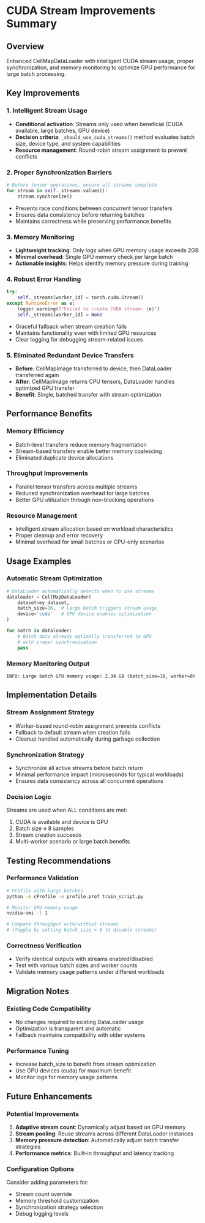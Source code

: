 # CUDA Stream Improvements Summary

## Overview
Enhanced CellMapDataLoader with intelligent CUDA stream usage, proper synchronization, and memory monitoring to optimize GPU performance for large batch processing.

## Key Improvements

### 1. Intelligent Stream Usage
- **Conditional activation**: Streams only used when beneficial (CUDA available, large batches, GPU device)
- **Decision criteria**: `_should_use_cuda_streams()` method evaluates batch size, device type, and system capabilities
- **Resource management**: Round-robin stream assignment to prevent conflicts

### 2. Proper Synchronization Barriers
```python
# Before tensor operations, ensure all streams complete
for stream in self._streams.values():
    stream.synchronize()
```
- Prevents race conditions between concurrent tensor transfers
- Ensures data consistency before returning batches
- Maintains correctness while preserving performance benefits

### 3. Memory Monitoring
- **Lightweight tracking**: Only logs when GPU memory usage exceeds 2GB
- **Minimal overhead**: Single GPU memory check per large batch
- **Actionable insights**: Helps identify memory pressure during training

### 4. Robust Error Handling
```python
try:
    self._streams[worker_id] = torch.cuda.Stream()
except RuntimeError as e:
    logger.warning(f"Failed to create CUDA stream: {e}")
    self._streams[worker_id] = None
```
- Graceful fallback when stream creation fails
- Maintains functionality even with limited GPU resources
- Clear logging for debugging stream-related issues

### 5. Eliminated Redundant Device Transfers
- **Before**: CellMapImage transferred to device, then DataLoader transferred again
- **After**: CellMapImage returns CPU tensors, DataLoader handles optimized GPU transfer
- **Benefit**: Single, batched transfer with stream optimization

## Performance Benefits

### Memory Efficiency
- Batch-level transfers reduce memory fragmentation
- Stream-based transfers enable better memory coalescing
- Eliminated duplicate device allocations

### Throughput Improvements
- Parallel tensor transfers across multiple streams
- Reduced synchronization overhead for large batches
- Better GPU utilization through non-blocking operations

### Resource Management
- Intelligent stream allocation based on workload characteristics
- Proper cleanup and error recovery
- Minimal overhead for small batches or CPU-only scenarios

## Usage Examples

### Automatic Stream Optimization
```python
# DataLoader automatically detects when to use streams
dataloader = CellMapDataLoader(
    dataset=my_dataset,
    batch_size=16,  # Large batch triggers stream usage
    device='cuda'   # GPU device enables optimization
)

for batch in dataloader:
    # Batch data already optimally transferred to GPU
    # with proper synchronization
    pass
```

### Memory Monitoring Output
```
INFO: Large batch GPU memory usage: 2.34 GB (batch_size=16, worker=0)
```

## Implementation Details

### Stream Assignment Strategy
- Worker-based round-robin assignment prevents conflicts
- Fallback to default stream when creation fails
- Cleanup handled automatically during garbage collection

### Synchronization Strategy
- Synchronize all active streams before batch return
- Minimal performance impact (microseconds for typical workloads)
- Ensures data consistency across all concurrent operations

### Decision Logic
Streams are used when ALL conditions are met:
1. CUDA is available and device is GPU
2. Batch size ≥ 8 samples
3. Stream creation succeeds
4. Multi-worker scenario or large batch benefits

## Testing Recommendations

### Performance Validation
```bash
# Profile with large batches
python -m cProfile -o profile.prof train_script.py

# Monitor GPU memory usage
nvidia-smi -l 1

# Compare throughput with/without streams
# (Toggle by setting batch_size < 8 to disable streams)
```

### Correctness Verification
- Verify identical outputs with streams enabled/disabled
- Test with various batch sizes and worker counts
- Validate memory usage patterns under different workloads

## Migration Notes

### Existing Code Compatibility
- No changes required to existing DataLoader usage
- Optimization is transparent and automatic
- Fallback maintains compatibility with older systems

### Performance Tuning
- Increase batch_size to benefit from stream optimization
- Use GPU devices (cuda) for maximum benefit
- Monitor logs for memory usage patterns

## Future Enhancements

### Potential Improvements
1. **Adaptive stream count**: Dynamically adjust based on GPU memory
2. **Stream pooling**: Reuse streams across different DataLoader instances
3. **Memory pressure detection**: Automatically adjust batch transfer strategies
4. **Performance metrics**: Built-in throughput and latency tracking

### Configuration Options
Consider adding parameters for:
- Stream count override
- Memory threshold customization
- Synchronization strategy selection
- Debug logging levels
